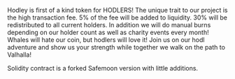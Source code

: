 Hodley is first of a kind token for HODLERS! The unique trait to our project is the high transaction fee. 5% of the fee will be added to liquidity. 30% will be redistributed to all current holders. In addition we will do manual burns depending on our holder count as well as charity events every month! Whales will hate our coin, but hodlers will love it! Join us on our hodl adventure and show us your strength while together we walk on the path to Valhalla!

Solidity contract is a forked Safemoon version with little additions. 
